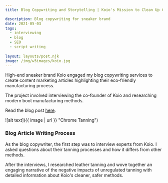 ```yaml
---
title: Blog Copywriting and Storytelling | Koio's Mission to Clean Up Chrome-Tanned Leather

description: Blog copywriting for sneaker brand
date: 2021-05-03
tags:
  - interviewing
  - blog
  - SEO
  - script writing
  
layout: layouts/post.njk
image: /img/w3images/koio.jpg
---
```

High-end sneaker brand Koio engaged my blog copywriting services to create content marketing articles highlighting their eco-friendly manufacturing process.

The project involved interviewing the co-founder of Koio and researching modern boot manufacturing methods.

Read the blog post [here](https://stridewise.com/lwg-gold-rated-leather/).


![alt text]({{ image | url }} "Chrome Tanning")

### Blog Article Writing Process

As the blog copywriter, the first step was to interview experts from Koio. I asked questions about their tanning processes and how it differs from other methods.

After the interviews, I researched leather tanning and wove together an engaging narrative of the negative impacts of unregulated tanning with detailed information about Koio's cleaner, safer methods.